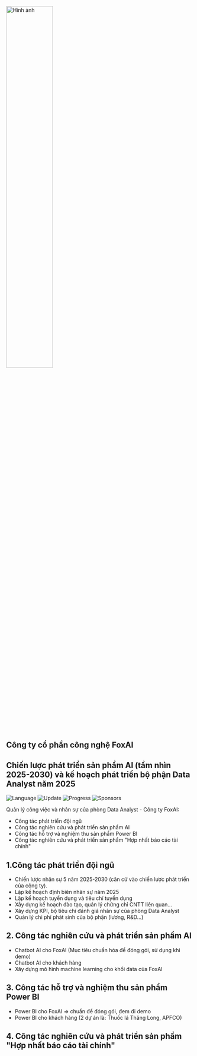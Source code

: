 <img src="https://fox.ai.vn/wp-content/uploads/2024/07/Logo_Original-1.png" alt="Hình ảnh" width="50%" />

## Công ty cổ phần công nghệ FoxAI

## Chiến lược phát triển sản phẩm AI (tầm nhìn 2025-2030) và kế hoạch phát triển bộ phận Data Analyst năm 2025

![Language](https://img.shields.io/badge/Language-Python-orange.svg?logo=Python&logoColor=yellow) ![Update](https://img.shields.io/badge/Update-Weekly-green.svg) ![Progress](https://img.shields.io/badge/progress-N%2F1049-brightgreen.svg) ![Sponsors](https://img.shields.io/badge/Sponsor-0-lightgrey.svg)

Quản lý công việc và nhân sự của phòng Data Analyst - Công ty FoxAI:
* Công tác phát triển đội ngũ
* Công tác nghiên cứu và phát triển sản phẩm AI
* Công tác hỗ trợ và nghiệm thu sản phẩm Power BI
* Công tác nghiên cứu và phát triển sản phẩm "Hợp nhất báo cáo tài chính"

## 1.Công tác phát triển đội ngũ
* Chiến lược nhân sự 5 năm 2025-2030 (căn cứ vào chiến lược phát triển của công ty).
* Lập kế hoạch định biên nhân sự năm 2025
* Lập kế hoạch tuyển dụng và tiêu chí tuyển dụng
* Xây dựng kế hoạch đào tạo, quản lý chứng chỉ CNTT liên quan...
* Xây dựng KPI, bộ tiêu chí đánh giá nhân sự của phòng Data Analyst
* Quản lý chi phí phát sinh của bộ phận (lương, R&D...)

## 2. Công tác nghiên cứu và phát triển sản phẩm AI
* Chatbot AI cho FoxAI (Mục tiêu chuẩn hóa để đóng gói, sử dụng khi demo)
* Chatbot AI cho khách hàng
* Xây dựng mô hình machine learning cho khối data của FoxAI

## 3. Công tác hỗ trợ và nghiệm thu sản phẩm Power BI
* Power BI cho FoxAI => chuẩn để đóng gói, đem đi demo
* Power BI cho khách hàng (2 dự án là: Thuốc lá Thăng Long, APFCO)

## 4. Công tác nghiên cứu và phát triển sản phẩm "Hợp nhất báo cáo tài chính"
